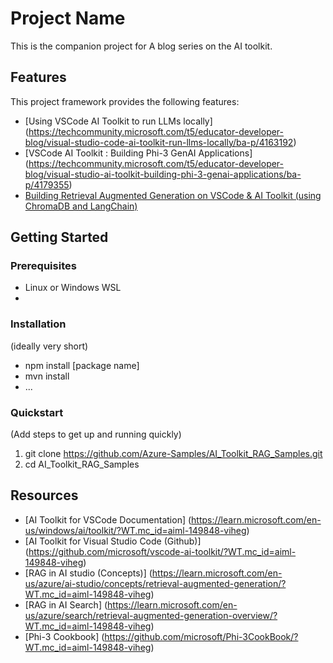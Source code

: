 # Project Name

This is the companion project for A blog series on the AI toolkit. 

## Features

This project framework provides the following features:

* [Using VSCode AI Toolkit to run LLMs locally] (https://techcommunity.microsoft.com/t5/educator-developer-blog/visual-studio-code-ai-toolkit-run-llms-locally/ba-p/4163192)
* [VSCode AI Toolkit : Building Phi-3 GenAI Applications] (https://techcommunity.microsoft.com/t5/educator-developer-blog/visual-studio-ai-toolkit-building-phi-3-genai-applications/ba-p/4179355)
* [Building Retrieval Augmented Generation on VSCode & AI Toolkit (using ChromaDB and LangChain)](https://techcommunity.microsoft.com/t5/microsoft-developer-community/building-retrieval-augmented-generation-on-vscode-amp-ai-toolkit/ba-p/4241035)

## Getting Started

### Prerequisites

- Linux or Windows WSL
- 

### Installation

(ideally very short)

- npm install [package name]
- mvn install
- ...

### Quickstart
(Add steps to get up and running quickly)

1. git clone https://github.com/Azure-Samples/AI_Toolkit_RAG_Samples.git
2. cd AI_Toolkit_RAG_Samples

## Resources

* [AI Toolkit for VSCode Documentation] (https://learn.microsoft.com/en-us/windows/ai/toolkit/?WT.mc_id=aiml-149848-viheg) 
* [AI Toolkit for Visual Studio Code (Github)] (https://github.com/microsoft/vscode-ai-toolkit/?WT.mc_id=aiml-149848-viheg) 
* [RAG in AI studio (Concepts)] (https://learn.microsoft.com/en-us/azure/ai-studio/concepts/retrieval-augmented-generation/?WT.mc_id=aiml-149848-viheg)
* [RAG in AI Search] (https://learn.microsoft.com/en-us/azure/search/retrieval-augmented-generation-overview/?WT.mc_id=aiml-149848-viheg)
* [Phi-3 Cookbook] (https://github.com/microsoft/Phi-3CookBook/?WT.mc_id=aiml-149848-viheg)
